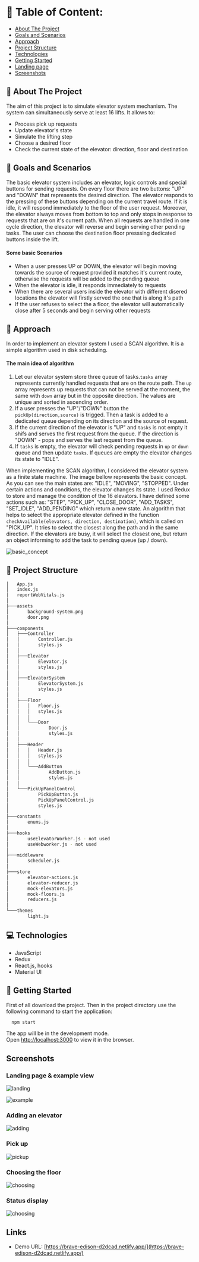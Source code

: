 # :book: Table of Content:

- [About The Project](#project-description)
- [Goals and Scenarios](#goals)
- [Approach](#aproach)
- [Project Structure](#project-structure)
- [Technologies](#technologies)
- [Getting Started](#getting-started)
- [Landing page](#landing-page)
- [Screenshots](#screenshots)

## :pencil: About The Project

The aim of this project is to simulate elevator system mechanism. The system can simultaneously serve at least 16 lifts. It allows to:

- Process pick up requests
- Update elevator's state
- Simulate the lifting step
- Choose a desired floor
- Check the current state of the elevator: direction, floor and destination

## :rocket: Goals and Scenarios

The basic elevator system includes an elevator, logic controls and special buttons for sending requests. On every floor there are two buttons: "UP" and "DOWN" that represents the desired direction. The elevator responds to the pressing of these buttons depending on the current travel route. If it is idle, it will respond immediately to the floor of the user request. Moreover, the elevator always moves from bottom to top and only stops in response to requests that are on it's current path. When all requests are handled in one cycle direction, the elevator will reverse and begin serving other pending tasks. The user can choose the destination floor presssing dedicated buttons inside the lift.

#### Some basic Scenarios

- When a user presses UP or DOWN, the elevator will begin moving towards the source of request provided it matches it's current route, otherwise the requests will be added to the pending queue
- When the elevator is idle, it responds immediately to requests
- When there are several users inside the elevator with different disered locations the elevator will firstly served the one that is along it's path
- If the user refuses to select the a floor, the elevator will automatically close after 5 seconds and begin serving other requests

## :telescope: Approach

In order to implement an elevator system I used a SCAN algorithm. It is a simple algorithm used in disk scheduling.

#### The main idea of algorithm

1. Let our elevator system store three queue of tasks.`tasks` array represents currently handled requests that are on the route path. The `up` array represents up requests that can not be served at the moment, the same with `down` array but in the opposite direction. The values are unique and sorted in ascending order.
2. If a user presses the "UP"/"DOWN" button the `pickUp(direction,source)` is trigged. Then a task is added to a dedicated queue depending on its direction and the source of request.
3. If the current direction of the elevator is "UP" and `tasks` is not empty it shifs and serves the first request from the queue. If the direction is "DOWN" - pops and serves the last request from the queue.
4. If `tasks` is empty, the elevator will check pending requests in `up` or `down` queue and then update `tasks`. If queues are empty the elevator changes its state to "IDLE".

When implementing the SCAN algorithm, I considered the elevator system as a finite state machine. The image bellow represents the basic concept. As you can see the main states are: "IDLE", "MOVING", "STOPPED". Under certain actions and conditions, the elevator changes its state. I used Redux to store and manage the condition of the 16 elevators. I have defined some actions such as: "STEP", "PICK_UP", "CLOSE_DOOR", "ADD_TASKS", "SET_IDLE", "ADD_PENDING" which return a new state.
An algorithm that helps to select the appropriate elevator defined in the function `checkAvailable(elevators, direction, destination)`, which is called on "PICK_UP". It tries to select the closest along the path and in the same direction. If the elevators are busy, it will select the closest one, but return an object informing to add the task to pending queue (up / down).

![basic_concept](screenshots/basic_concept.png)

## :file_folder: Project Structure

```bash
│   App.js
│   index.js
│   reportWebVitals.js
│
├───assets
│       background-system.png
│       door.png
│
├───components
│   ├───Controller
│   │       Controller.js
│   │       styles.js
│   │
│   ├───Elevator
│   │       Elevator.js
│   │       styles.js
│   │
│   ├───ElevatorSystem
│   │       ElevatorSystem.js
│   │       styles.js
│   │
│   ├───Floor
│   │   │   Floor.js
│   │   │   styles.js
│   │   │
│   │   └───Door
│   │           Door.js
│   │           styles.js
│   │
│   ├───Header
│   │   │   Header.js
│   │   │   styles.js
│   │   │
│   │   └───AddButton
│   │           AddButton.js
│   │           styles.js
│   │
│   └───PickUpPanelControl
│           PickUpButton.js
│           PickUpPanelControl.js
│           styles.js
│
├───constants
│       enums.js
│
├───hooks
│       useElevatorWorker.js - not used
│       useWebworker.js - not used
│
├───middleware
│       scheduler.js
│
├───store
│       elevator-actions.js
│       elevator-reducer.js
│       mock-elevators.js
│       mock-floors.js
│       reducers.js
│
└───themes
        light.js
```

## :computer: Technologies

- JavaScript
- Redux
- React.js, hooks
- Material UI

## :pushpin: Getting Started

First of all download the project. Then in the project directory use the following command to start the application:

```bash
  npm start
```

The app will be in the development mode.\
Open [http://localhost:3000](http://localhost:3000) to view it in the browser.

## Screenshots

### Landing page & example view

![landing](screenshots/landing_page.png)

![example](screenshots/example_view.png)

### Adding an elevator

![adding](screenshots/add_elevator.png)

### Pick up

![pickup](screenshots/pick_up.png)

### Choosing the floor

![choosing](screenshots/choosing_floor.png)

### Status display

![choosing](screenshots/status.png)

## Links

- Demo URL: [https://brave-edison-d2dcad.netlify.app/](https://brave-edison-d2dcad.netlify.app/)
